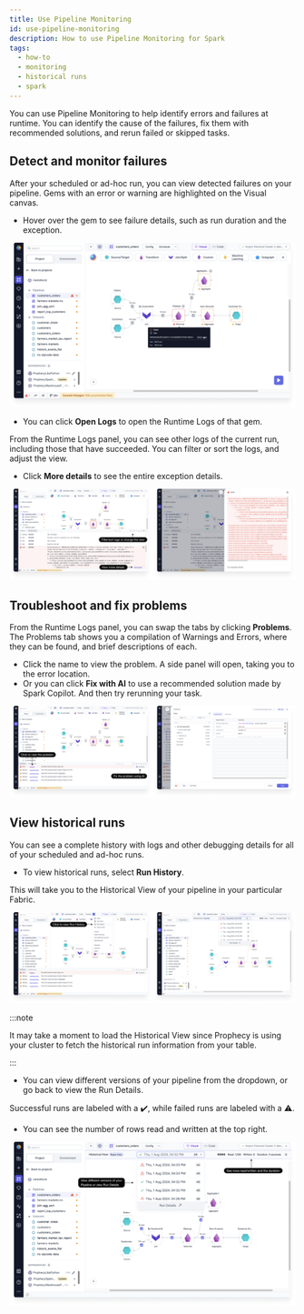 ```yaml
---
title: Use Pipeline Monitoring
id: use-pipeline-monitoring
description: How to use Pipeline Monitoring for Spark
tags:
  - how-to
  - monitoring
  - historical runs
  - spark
---
```


You can use Pipeline Monitoring to help identify errors and failures at runtime. You can identify the cause of the failures, fix them with recommended solutions, and rerun failed or skipped tasks.

## Detect and monitor failures

After your scheduled or ad-hoc run, you can view detected failures on your pipeline. Gems with an error or warning are highlighted on the Visual canvas.

- Hover over the gem to see failure details, such as run duration and the exception.

![Gem failure-details](img/gem-failure-details.png)

- You can click **Open Logs** to open the Runtime Logs of that gem.

From the Runtime Logs panel, you can see other logs of the current run, including those that have succeeded. You can filter or sort the logs, and adjust the view.

- Click **More details** to see the entire exception details.

![View runtime logs](img/view-runtime-logs.png)

## Troubleshoot and fix problems

From the Runtime Logs panel, you can swap the tabs by clicking **Problems**. The Problems tab shows you a compilation of Warnings and Errors, where they can be found, and brief descriptions of each.

- Click the name to view the problem. A side panel will open, taking you to the error location.
- Or you can click **Fix with AI** to use a recommended solution made by Spark Copilot. And then try rerunning your task.

![View and fix problems with AI](img/view-and-fix-problems.png)

## View historical runs

You can see a complete history with logs and other debugging details for all of your scheduled and ad-hoc runs.

- To view historical runs, select **Run History**.

This will take you to the Historical View of your pipeline in your particular Fabric.

![View run history](img/view-run-history.png)

:::note

It may take a moment to load the Historical View since Prophecy is using your cluster to fetch the historical run information from your table.

:::

- You can view different versions of your pipeline from the dropdown, or go back to view the Run Details.

Successful runs are labeled with a :heavy_check_mark:, while failed runs are labeled with a :warning:.

- You can see the number of rows read and written at the top right.

![Historical monitoring options and details](img/historical-monitoring-options.png)
